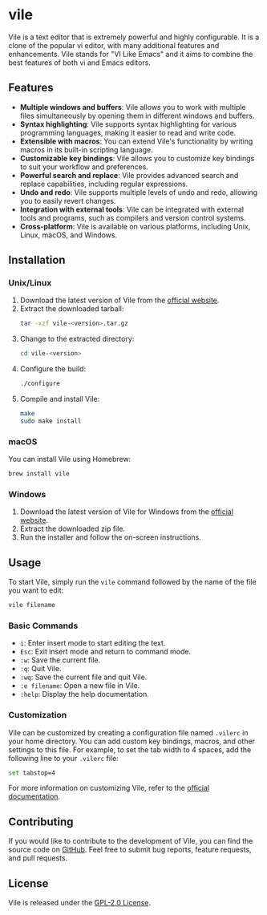 # vile

Vile is a text editor that is extremely powerful and highly configurable. It is a clone of the popular vi editor, with many additional features and enhancements. Vile stands for "VI Like Emacs" and it aims to combine the best features of both vi and Emacs editors.

## Features

- **Multiple windows and buffers**: Vile allows you to work with multiple files simultaneously by opening them in different windows and buffers.
- **Syntax highlighting**: Vile supports syntax highlighting for various programming languages, making it easier to read and write code.
- **Extensible with macros**: You can extend Vile's functionality by writing macros in its built-in scripting language.
- **Customizable key bindings**: Vile allows you to customize key bindings to suit your workflow and preferences.
- **Powerful search and replace**: Vile provides advanced search and replace capabilities, including regular expressions.
- **Undo and redo**: Vile supports multiple levels of undo and redo, allowing you to easily revert changes.
- **Integration with external tools**: Vile can be integrated with external tools and programs, such as compilers and version control systems.
- **Cross-platform**: Vile is available on various platforms, including Unix, Linux, macOS, and Windows.

## Installation

### Unix/Linux

1. Download the latest version of Vile from the [official website](https://invisible-island.net/vile/).
2. Extract the downloaded tarball:
   ```sh
   tar -xzf vile-<version>.tar.gz
   ```
3. Change to the extracted directory:
   ```sh
   cd vile-<version>
   ```
4. Configure the build:
   ```sh
   ./configure
   ```
5. Compile and install Vile:
   ```sh
   make
   sudo make install
   ```

### macOS

You can install Vile using Homebrew:
```sh
brew install vile
```

### Windows

1. Download the latest version of Vile for Windows from the [official website](https://invisible-island.net/vile/).
2. Extract the downloaded zip file.
3. Run the installer and follow the on-screen instructions.

## Usage

To start Vile, simply run the `vile` command followed by the name of the file you want to edit:
```sh
vile filename
```

### Basic Commands

- `i`: Enter insert mode to start editing the text.
- `Esc`: Exit insert mode and return to command mode.
- `:w`: Save the current file.
- `:q`: Quit Vile.
- `:wq`: Save the current file and quit Vile.
- `:e filename`: Open a new file in Vile.
- `:help`: Display the help documentation.

### Customization

Vile can be customized by creating a configuration file named `.vilerc` in your home directory. You can add custom key bindings, macros, and other settings to this file. For example, to set the tab width to 4 spaces, add the following line to your `.vilerc` file:
```sh
set tabstop=4
```

For more information on customizing Vile, refer to the [official documentation](https://invisible-island.net/vile/).

## Contributing

If you would like to contribute to the development of Vile, you can find the source code on [GitHub](https://github.com/plyght/vile). Feel free to submit bug reports, feature requests, and pull requests.

## License

Vile is released under the [GPL-2.0 License](https://www.gnu.org/licenses/old-licenses/gpl-2.0.html).
